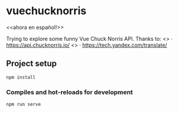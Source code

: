 # vuechucknorris
<<ahora en español!>>

Trying to explore some funny Vue Chuck Norris API. Thanks to:
<<chuck norris API>> · https://api.chucknorris.io/
<<translation to spanish>> · https://tech.yandex.com/translate/

## Project setup
```
npm install
```

### Compiles and hot-reloads for development
```
npm run serve
```